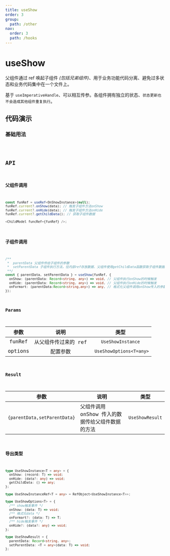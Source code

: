 ```yaml
---
title: useShow
order: 3
group:
  path: /other
nav:
  order: 3
  path: /hooks
---
```


# useShow

父组件通过 ref 唤起子组件 _(包括兄弟组件)_、用于业务功能代码分离、避免过多状态和业务代码集中在一个文件上。

基于 `useImperativeHandle`、可以相互传参。各组件拥有独立的状态、`状态更新也不会造成其他组件重复执行`。

## 代码演示

### 基础用法

<code src="./demos/demo1.tsx"  />

## API

### 父组件调用

```ts
const funRef = useRef<OnShowInstance>(null);
funRef.current?.onShow(data); // 触发子组件方法onShow
funRef.current?.onHide(data); // 触发子组件方法onHide
funRef.current?.getChildData(); // 获取子组件数据

<ChildModel funcRef={funRef} />;
```

### 子组件调用

```ts
/**
 *  parentData 父组件传给子组件的参数
 *  setParentData 子组件执行方法，往内部ref存放数据、父组件使用getChildData函数获取子组件数据
 **/
const { parentData, setParentData } = useShow(funRef, {
  onShow: (parentData: Record<string, any>) => void, // 父组件执行onShow的时候触发
  onHide: (parentData: Record<string, any>) => void, // 父组件执行onHide的时候触发
  onFormart: (parentData:Record<string,any>) => any, // 格式化父组件调用onShow传入的参数parentData
});
```

### Params

|  参数   |         说明         |           类型           |
| :-----: | :------------------: | :----------------------: |
| funRef  | 从父组件传过来的 ref |    `UseShowInstance`     |
| options |       配置参数       | ` UseShowOptions<T=any>` |

### Result

| 参数 | 说明 | 类型 |
| --- | --- | --- |
| `{parentData,setParentData}` | 父组件调用 onShow 传入的数据传给父组件数据的方法 | `UseShowResult` |

### 导出类型

```ts
type UseShowInstance<T = any> = {
  onShow: (record: T) => void;
  onHide: (data?: any) => void;
  getChildData: () => any;
};

type UseShowInstanceRef<T = any> = RefObject<UseShowInstance<T>>;

type UseShowOptions<T> = {
  /** show触发事件 */
  onShow: (data: T) => void;
  /** 格式化data */
  onFormart?: (data: T) => T;
  /** hide触发事件 */
  onHide?: (data?: any) => void;
};

type UseShowResult = {
  parentData: Record<string, any>;
  setParentData: <T = any>(data: T) => void;
};
```
